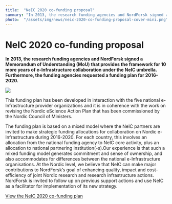 ```yaml
---
title:  "NeIC 2020 co-funding proposal" 
summary: "In 2013, the research funding agencies and NordForsk signed a Memorandum of Understanding (MoU) that provides the framework for 10 more years of e-Infrastructure collaboration under the NeIC umbrella. Furthermore, the funding agencies requested a funding plan for 2016-2020."
photo:  "/assets/img/news/neic-2020-co-funding-proposal-cover-mini.png"
---
```


NeIC 2020 co-funding proposal
=============================

**In 2013, the research funding agencies and NordForsk signed a Memorandum of Understanding (MoU) that provides the framework for 10 more years of e-Infrastructure collaboration under the NeIC umbrella. Furthermore, the funding agencies requested a funding plan for 2016-2020.**

<a href="https://wiki.neic.no/w/ext/img_auth.php/8/88/141016-NeIC2020-proposal-complete.pdf"> <img class="smallpic" src="{{ site.baseurl }}/assets/img/news/neic-2020-co-funding-proposal-cover-mini.png"> </a>

This funding plan has been developed in interaction with the five national e-Infrastructure provider organizations and it is in coherence with the work on revising the Nordic eScience Action Plan that has been commissioned by the Nordic Council of Ministers.

The funding plan is based on a mixed model where the NeIC partners are invited to make strategic funding allocations for collaboration on Nordic e-Infrastructure during 2016-2020. For each country, this involves an allocation from the national funding agency to NeIC core activity, plus an allocation to national partnering institution(-s).Our experience is that such a mixed funding model generates commitment and sense of ownership, and also accommodates for differences between the national e-Infrastructure organisations. At the Nordic level, we believe that NeIC can make major contributions to NordForsk’s goal of enhancing quality, impact and cost-efficiency of joint Nordic research and research infrastructure actions. NordForsk is invited to follow up on previous support actions and use NeIC as a facilitator for implementation of its new strategy.

[View the NeIC 2020 co-funding plan](https://wiki.neic.no/w/ext/img_auth.php/8/88/141016-NeIC2020-proposal-complete.pdf)
